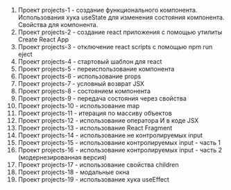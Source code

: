 1. Проект projects-1 - создание функционального компонента. Использования хука useState для изменения состояния компонента. Свойства для компонента.
2. Проект projects-2 - создание react приложения с помощью утилиты Create React App
3. Проект projects-3 - отключение react scripts с помощью npm run eject
4. Проект projects-4 - стартовый шаблон для react
5. Проект projects-5 - переиспользование компонента
6. Проект projects-6 - использование props
7. Проект projects-7 - условный возврат JSX
8. Проект projects-8 - состоянием компонента
9. Проект projects-9 - передача состояния через свойства
10. Проект projects-10 - использование map
11. Проект projects-11 - итерация по массиву объектов
12. Проект projects-12 - использование оператора И в коде JSX
13. Проект projects-13 - использование React Fragment
14. Проект projects-14 - использование не контролируемых input
15. Проект projects-15 - использование контролируемых input - часть 1
16. Проект projects-16 - использование контролируемых input - часть 2 (модернезированная версия)
17. Проект projects-17 - использование свойства children
18. Проект projects-18 - модальные окна
19. Проект projects-19 - использование хука useEffect